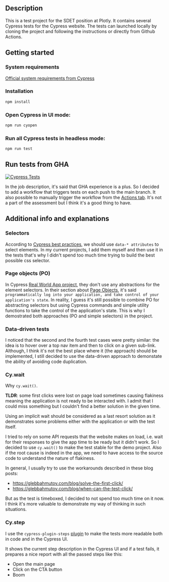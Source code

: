 ## Description
This is a test project for the SDET position at Plotly. It contains several Cypress tests for the Cypress website. The tests can launched locally by cloning the project and following the instructions or directly from Github Actions.

## Getting started
### System requirements
[Official system requirements from Cypress](https://docs.cypress.io/guides/getting-started/installing-cypress#System-requirements)

### Installation
```bash
npm install
```
### Open Cypress in UI mode:

```bash
npm run cyopen
```

### Run all Cypress tests in headless mode:
```bash
npm run test
```

## Run tests from GHA
[![Cypress Tests](https://github.com/svidersky/plotly/actions/workflows/e2e-tests.yaml/badge.svg)](https://github.com/svidersky/plotly/actions/workflows/e2e-tests.yaml)

In the job description, it's said that GHA experience is a plus. So I decided to add a workflow that triggers tests on each push to the main branch. It also possible to manually trigger the workflow from the [Actions tab](https://github.com/svidersky/plotly/actions/workflows/e2e-tests.yaml).
It's not a part of the assessment but I think it's a good thing to have.

## Additional info and explanations
### Selectors
According to [Cypress best practices](https://docs.cypress.io/guides/references/best-practices#Selecting-Elements), we should use `data-* attributes` to select elements.
In my current projects, I add them myself and then use it in the tests that's why I didn't spend too much time trying to build the best possible css selector.

### Page objects (PO)
In Cypress [Real World App project](https://github.com/cypress-io/cypress-realworld-app/blob/e66f559f34a2dae163b366113363683f958f22c8/cypress/tests/ui/auth.spec.ts#L45), they don't use any abstractions for the element selectors.
In their section about [Page Objects](https://docs.cypress.io/guides/references/best-practices#Page-Objects), it's said `programmatically log into your application, and take control of your application's state`. In reality, I guess it's still possible to combine PO for abstracting selectors but using Cypress commands and simple utility functions to take the control of the application's state. This is why I demostrated both approaches (PO and simple selectors) in the project.

### Data-driven tests
I noticed that the second and the fourth test cases were pretty similar: the idea is to hover over a top nav item and then to click on a given sub-link. Although, I think it's not the best place where it (the approach) should be implemented, I still decided to use the data-driven approach to demonstate the ability of avoiding code duplication.

### Cy.wait
Why `cy.wait()`. 

**TLDR**: some first clicks were lost on page load sometimes causing flakiness meaning the application is not ready to be interacted with. I admit that I could miss something but I couldn't find a better solution in the given time.

Using an implicit wait should be considered as a last resort solution as it demonstrates some problems either with the application or with the test itself.

I tried to rely on some API requests that the website makes on load, i.e. wait for their responses to give the app time to be ready but it didn't work. So I decided to use `cy.wait()` to make the test stable for the demo project. Also if the root cause is indeed in the app, we need to have access to the source code to understand the nature of flakiness.

In general, I usually try to use the workarounds described in these blog posts:
- https://glebbahmutov.com/blog/solve-the-first-click/
- https://glebbahmutov.com/blog/when-can-the-test-click/

But as the test is timeboxed, I decided to not spend too much time on it now. I think it's more valuable to demonstrate my way of thinking in such situations.

### Cy.step
I use the `cypress-plugin-steps` [plugin](https://github.com/filiphric/cypress-plugin-steps) to make the tests more readable both in code and in the Cypress UI.

It shows the current step description in the Cypress UI and if a test fails, it prepares a nice report with all the passed steps like this:
- Open the main page
- Click on the CTA button
- Boom
